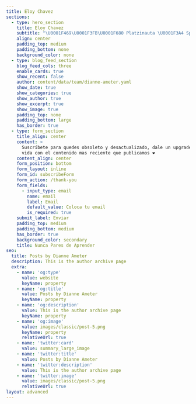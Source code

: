 ```yaml
---
title: Eloy Chavez
sections:
  - type: hero_section
    title: Eloy Chavez
    subtitle: "\U0001F469\U0001F3FB‍\U0001F680 Platzinauta \U0001F3A4 Speaker en #PlatziConf 2021 \U0001F60E MERN Apprentice \U0001F4DA Nunca Paro de Aprender | \U0001F47E #TwitchPartner"
    align: center
    padding_top: medium
    padding_bottom: none
    background_color: none
  - type: blog_feed_section
    blog_feed_cols: three
    enable_cards: true
    show_recent: false
    author: content/data/team/dianne-ameter.yaml
    show_date: true
    show_categories: true
    show_author: true
    show_excerpt: true
    show_image: true
    padding_top: none
    padding_bottom: large
    has_border: true
  - type: form_section
    title_align: center
    content: >
      Suscríbete para quedes obsoleto y desactualizado, dale un upgrade a tu
      vida con el contenido mas reciente que publicamos ❤
    content_align: center
    form_position: bottom
    form_layout: inline
    form_id: subscribeForm
    form_action: /thank-you
    form_fields:
      - input_type: email
        name: email
        label: Email
        default_value: Coloca tu email
        is_required: true
    submit_label: Enviar
    padding_top: medium
    padding_bottom: medium
    has_border: true
    background_color: secondary
    title: Nunca Pares de Aprender
seo:
  title: Posts by Dianne Ameter
  description: This is the author archive page
  extra:
    - name: 'og:type'
      value: website
      keyName: property
    - name: 'og:title'
      value: Posts by Dianne Ameter
      keyName: property
    - name: 'og:description'
      value: This is the author archive page
      keyName: property
    - name: 'og:image'
      value: images/classic/post-5.png
      keyName: property
      relativeUrl: true
    - name: 'twitter:card'
      value: summary_large_image
    - name: 'twitter:title'
      value: Posts by Dianne Ameter
    - name: 'twitter:description'
      value: This is the author archive page
    - name: 'twitter:image'
      value: images/classic/post-5.png
      relativeUrl: true
layout: advanced
---
```

